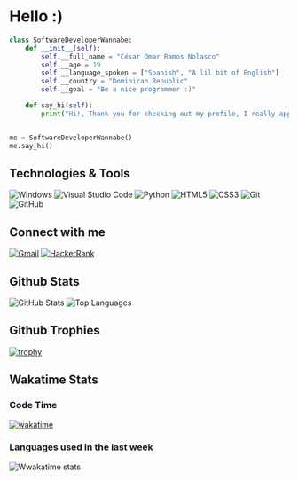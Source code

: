 # Hello :)

```python
class SoftwareDeveloperWannabe:
    def __init__(self):
        self.__full_name = "César Omar Ramos Nolasco"
        self.__age = 19
        self.__language_spoken = ["Spanish", "A lil bit of English"]
        self.__country = "Dominican Republic"
        self.__goal = "Be a nice programmer :)"

    def say_hi(self):
        print("Hi!, Thank you for checking out my profile, I really appreciate it <3")


me = SoftwareDeveloperWannabe()
me.say_hi()
```

## Technologies & Tools

![Windows](https://img.shields.io/badge/-Windows-0078D6?style=flat-square&logo=Windows&logoColor=white)
![Visual Studio Code](https://img.shields.io/badge/-Visual%20Studio%20Code-23A9F2?style=flat-square&logo=Visual%20Studio%20Code&logoColor=white)
![Python](https://img.shields.io/badge/-Python-3776AB?style=flat-square&logo=Python&logoColor=white)
![HTML5](https://img.shields.io/badge/-HTML5-E34F26?style=flat-square&logo=HTML5&logoColor=white)
![CSS3](https://img.shields.io/badge/-CSS3-1572B6?style=flat-square&logo=CSS3&logoColor=white)
![Git](https://img.shields.io/badge/-Git-F44D27?style=flat-square&logo=Git&logoColor=white)
![GitHub](https://img.shields.io/badge/-GitHub-181717?style=flat-square&logo=GitHub&logoColor=white)

## Connect with me

[![Gmail](https://img.shields.io/badge/Gmail-coramosnolasco%40gmail.com-red?style=flat-square&logo=Gmail)](mailto:coramosnolasco@gmail.com)
[![HackerRank](https://img.shields.io/badge/HackerRank-@cesarcorn19-2EC866?style=flat-square&logo=HackerRank&logoColor=white)](https://www.hackerrank.com/cesarcorn19?hr_r=1)

## Github Stats

![GitHub Stats](https://github-readme-stats.vercel.app/api?username=caesarr19&show_icons=true&theme=dark) 
![Top Languages](https://github-readme-stats.vercel.app/api/top-langs/?username=caesarr19&layout=compact&theme=dark) 

## Github Trophies

[![trophy](https://github-profile-trophy.vercel.app/?username=caesarr19&theme=discord&column=9)](https://github.com/ryo-ma/github-profile-trophy)

## Wakatime Stats

### Code Time

[![wakatime](https://wakatime.com/badge/user/47c57c99-b62c-485e-b62e-497f9c4cf244.svg)](https://wakatime.com/@47c57c99-b62c-485e-b62e-497f9c4cf244)

### Languages used in the last week

![Wwakatime stats](https://github-readme-stats-taupe-two.vercel.app/api/wakatime?username=caesarr19&hide_title=true&hide_border=false&langs_count=5&theme=dark)





